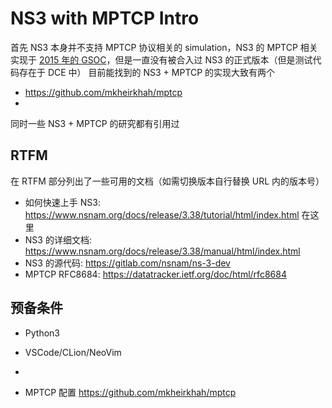 NS3 with MPTCP Intro
===

首先 NS3 本身并不支持 MPTCP 协议相关的 simulation，NS3 的 MPTCP 相关实现于 [2015 年的 GSOC](https://www.nsnam.org/wiki/GSOC2015MpTcpImplementation)，但是一直没有被合入过 NS3 的正式版本（但是测试代码存在于 DCE 中）
目前能找到的 NS3 + MPTCP 的实现大致有两个
- https://github.com/mkheirkhah/mptcp
- 
同时一些 NS3 + MPTCP 的研究都有引用过

## RTFM

在 RTFM 部分列出了一些可用的文档（如需切换版本自行替换 URL 内的版本号）

- 如何快速上手 NS3: https://www.nsnam.org/docs/release/3.38/tutorial/html/index.html
  在这里
- NS3 的详细文档: https://www.nsnam.org/docs/release/3.38/manual/html/index.html
- NS3 的源代码: https://gitlab.com/nsnam/ns-3-dev
- MPTCP RFC8684: https://datatracker.ietf.org/doc/html/rfc8684

## 预备条件

- Python3
- VSCode/CLion/NeoVim
- 

- MPTCP 配置
https://github.com/mkheirkhah/mptcp

